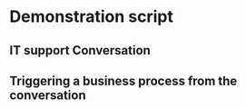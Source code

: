 # Demonstration script

## IT support Conversation

## Triggering a business process from the conversation
